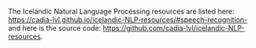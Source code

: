 The Icelandic Natural Language Processing resources are listed here: https://cadia-lvl.github.io/icelandic-NLP-resources/#speech-recognition- and here is the source code: https://github.com/cadia-lvl/icelandic-NLP-resources.
